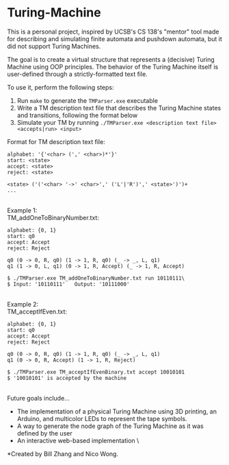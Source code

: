 # Turing-Machine
This is a personal project, inspired by UCSB's CS 138's "mentor" tool made for describing and simulating finite automata and pushdown automata, but it did not support Turing Machines.

The goal is to create a virtual structure that represents a (decisive) Turing Machine using OOP principles. The behavior of the Turing Machine itself is user-defined through a strictly-formatted text file.

To use it, perform the following steps:
1. Run `make` to generate the `TMParser.exe` executable
2. Write a TM description text file that describes the Turing Machine states and transitions, following the format below
3. Simulate your TM by running `./TMParser.exe <description text file> <accepts|run> <input>`

Format for TM description text file:
```
alphabet: '{'<char> (',' <char>)*'}'
start: <state>
accept: <state>
reject: <state>

<state> ('('<char> '->' <char>',' ('L'|'R')',' <state>')')+
...
```
\
Example 1:
\
TM_addOneToBinaryNumber.txt:
```
alphabet: {0, 1}
start: q0
accept: Accept
reject: Reject

q0 (0 -> 0, R, q0) (1 -> 1, R, q0) (_ -> _, L, q1)
q1 (1 -> 0, L, q1) (0 -> 1, R, Accept) (_ -> 1, R, Accept)
```

```
$ ./TMParser.exe TM_addOneToBinaryNumber.txt run 10110111\
$ Input: '10110111'   Output: '10111000'
```
\
Example 2:
\
TM_acceptIfEven.txt:
```
alphabet: {0, 1}
start: q0
accept: Accept
reject: Reject

q0 (0 -> 0, R, q0) (1 -> 1, R, q0) (_ -> _, L, q1)
q1 (0 -> 0, R, Accept) (1 -> 1, R, Reject)
```

```
$ ./TMParser.exe TM_acceptIfEvenBinary.txt accept 10010101
$ '10010101' is accepted by the machine
```
\
Future goals include...
  - The implementation of a physical Turing Machine using 3D printing, an Arduino, and multicolor LEDs to represent the tape symbols.
  - A way to generate the node graph of the Turing Machine as it was defined by the user
  - An interactive web-based implementation
\

*Created by Bill Zhang and Nico Wong.
